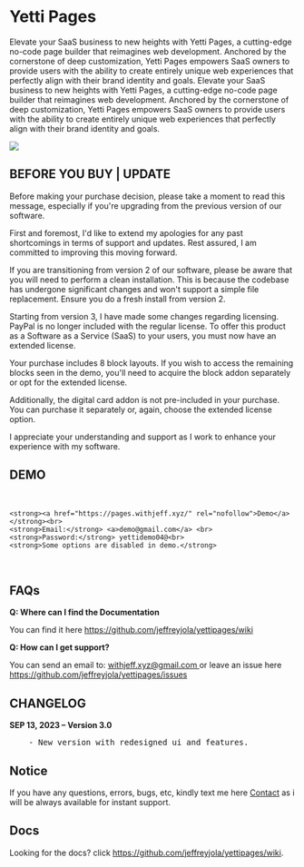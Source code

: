 # Yetti Pages
Elevate your SaaS business to new heights with Yetti Pages, a cutting-edge no-code page builder that reimagines web development. Anchored by the cornerstone of deep customization, Yetti Pages empowers SaaS owners to provide users with the ability to create entirely unique web experiences that perfectly align with their brand identity and goals.
Elevate your SaaS business to new heights with Yetti Pages, a cutting-edge no-code page builder that reimagines web development. Anchored by the cornerstone of deep customization, Yetti Pages empowers SaaS owners to provide users with the ability to create entirely unique web experiences that perfectly align with their brand identity and goals.

<a href="https://pages.withjeff.xyz/">
  <img src="https://i.ibb.co/5GjPgcm/25-Brand-illustration.png">
</a>
<h2>BEFORE YOU BUY | UPDATE</h2>
<p>Before making your purchase decision, please take a moment to read this message, especially if you're upgrading from the previous version of our software.</p>
<p>First and foremost, I'd like to extend my apologies for any past shortcomings in terms of support and updates. Rest assured, I am committed to improving this moving forward.</p>
<p>If you are transitioning from version 2 of our software, please be aware that you will need to perform a clean installation. This is because the codebase has undergone significant changes and won't support a simple file replacement. Ensure you do a fresh install from version 2.</p>
<p>Starting from version 3, I have made some changes regarding licensing. PayPal is no longer included with the regular license. To offer this product as a Software as a Service (SaaS) to your users, you must now have an extended license.</p>
<p>Your purchase includes 8 block layouts. If you wish to access the remaining blocks seen in the demo, you'll need to acquire the block addon separately or opt for the extended license.</p>
<p>Additionally, the digital card addon is not pre-included in your purchase. You can purchase it separately or, again, choose the extended license option.</p>
<p>I appreciate your understanding and support as I work to enhance your experience with my software.</p>

<h2>DEMO</h2>
<p>
    <br>

    <strong><a href="https://pages.withjeff.xyz/" rel="nofollow">Demo</a></strong><br>
    <strong>Email:</strong> <a>demo@gmail.com</a> <br>
    <strong>Password:</strong> yettidemo04@<br>
    <strong>Some options are disabled in demo.</strong>
</p>

<br>


<h2>FAQs</h2>
<p>
  <strong>Q: Where can I find the Documentation</strong>
  <br>
  <p>You can find it here <a href="https://github.com/jeffreyjola/yettipages/wiki">https://github.com/jeffreyjola/yettipages/wiki</a></p>

  <strong>Q: How can I get support?</strong>
  <br>
  <p>You can send an email to: <a href="mailto:withjeff.xyz@gmail.com">withjeff.xyz@gmail.com
  </a> or leave an issue here <a href="https://github.com/jeffreyjola/yettipages/issues">https://github.com/jeffreyjola/yettipages/issues</a></p>
</p>

<h2>CHANGELOG</h2>
<p><strong>SEP 13, 2023 – Version 3.0</strong></p>

<pre>
    - New version with redesigned ui and features.
</pre>

<h2>Notice</h2>
<p> If you have any questions, errors, bugs, etc, kindly text me here <a href="mailto:withjeff.xyz@gmail.com">Contact</a> as i will be always available for instant support.</p>

<h2>Docs</h2>
<p>Looking for the docs? click <a href="https://github.com/jeffreyjola/yettipages/wiki">https://github.com/jeffreyjola/yettipages/wiki</a>.</p>
